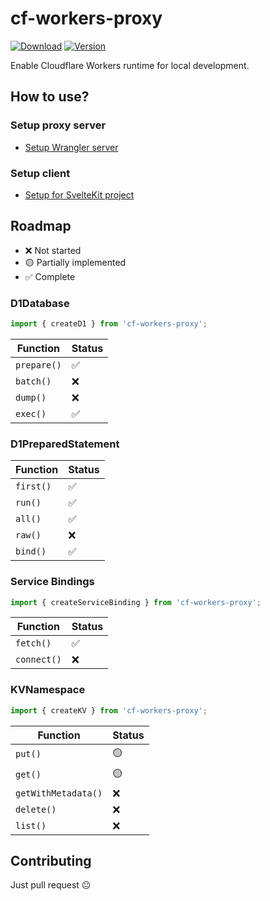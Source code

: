 # cf-workers-proxy

[![Download](https://img.shields.io/npm/dt/cf-workers-proxy)](https://www.npmjs.com/package/cf-workers-proxy)
[![Version](https://img.shields.io/npm/v/cf-workers-proxy)](https://github.com/chientrm/cf-workers-proxy)

Enable Cloudflare Workers runtime for local development.

## How to use?

### Setup proxy server

- [Setup Wrangler server](docs/server.md)

### Setup client

- [Setup for SvelteKit project](docs/sveltekit.md)

## Roadmap

- ❌ Not started
- 🟡 Partially implemented
- ✅ Complete

### D1Database

```ts
import { createD1 } from 'cf-workers-proxy';
```

| Function    | Status |
| ----------- | ------ |
| `prepare()` | ✅     |
| `batch()`   | ❌     |
| `dump()`    | ❌     |
| `exec()`    | ✅     |

### D1PreparedStatement

| Function  | Status |
| --------- | ------ |
| `first()` | ✅     |
| `run()`   | ✅     |
| `all()`   | ✅     |
| `raw()`   | ❌     |
| `bind()`  | ✅     |

### Service Bindings

```ts
import { createServiceBinding } from 'cf-workers-proxy';
```

| Function    | Status |
| ----------- | ------ |
| `fetch()`   | ✅     |
| `connect()` | ❌     |

### KVNamespace

```ts
import { createKV } from 'cf-workers-proxy';
```

| Function            | Status |
| ------------------- | ------ |
| `put()`             | 🟡     |
| `get()`             | 🟡     |
| `getWithMetadata()` | ❌     |
| `delete()`          | ❌     |
| `list()`            | ❌     |

## Contributing

Just pull request 😐
